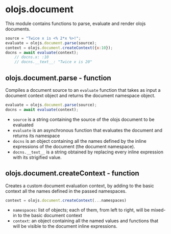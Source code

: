 olojs.document
============================================================================
This module contains functions to parse, evaluate and render olojs
documents.
```js
source = "Twice x is <% 2*x %>!";
evaluate = olojs.document.parse(source);
context = olojs.document.createContext({x:10});
docns = await evaluate(context);    
    // docns.x: :10
    // docns.__text__: "Twice x is 20"
```
  
olojs.document.parse - function
----------------------------------------------------------------------------
Compiles a document source to an `evaluate` function that takes as input
a document context object and returns the document namespace object.
```js
evaluate = olojs.document.parse(source);
docns = await evaluate(context);
```
- `source` is a string containing the source of the olojs document to be
  evaluated
- `evaluate` is an asynchronous function that evaluates the document and
  returns its namespace
- `docns` is an object containing all the names defined by the inline
  expressions of the document (the document namespace).
- `docns.__text__` is a string obtained by replacing every inline expression 
  with its strigified value. 
  
olojs.document.createContext - function
----------------------------------------------------------------------------
Creates a custom document evaluation context, by adding to the basic
context all the names defined in the passed namespaces.
```js
context = olojs.document.createContext(...namespaces)
```
- `namespaces`: list of objects; each of them, from left to right, will be
  mixed-in to the basic document context
- `context`: an object containing all the named values and functions that
  will be visible to the document inline expressions.
  

